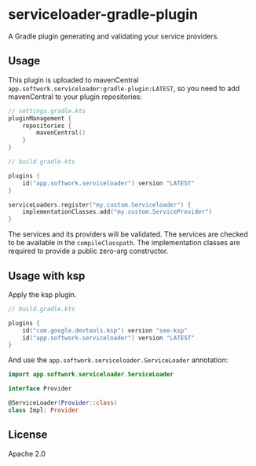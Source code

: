 # serviceloader-gradle-plugin

A Gradle plugin generating and validating your service providers.

## Usage

This plugin is uploaded to mavenCentral `app.softwork.serviceloader:gradle-plugin:LATEST`, so you need to add
mavenCentral to your plugin repositories:

```kotlin
// settings.gradle.kts
pluginManagement {
    repositories {
        mavenCentral()
    }
}
```

```kotlin
// build.gradle.kts

plugins {
    id("app.softwork.serviceloader") version "LATEST"
}

serviceLoaders.register("my.custom.Serviceloader") {
    implementationClasses.add("my.custom.ServiceProvider")
}
```

The services and its providers will be validated.
The services are checked to be available in the `compileClasspath`.
The implementation classes are required to provide a public zero-arg constructor.

## Usage with ksp

Apply the ksp plugin.

```kotlin
// build.gradle.kts

plugins {
    id("com.google.devtools.ksp") version "see-ksp"
    id("app.softwork.serviceloader") version "LATEST"
}
```
And use the `app.softwork.serviceloader.ServiceLoader` annotation:
```kotlin
import app.softwork.serviceloader.ServiceLoader

interface Provider

@ServiceLoader(Provider::class)
class Impl: Provider
```

## License

Apache 2.0
